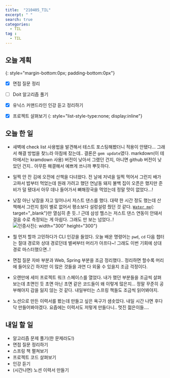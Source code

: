 ```yaml
---
title:  "210405_TIL"
excerpt: " "
search: true
categories: 
  - TIL
tag : 
  - TIL
---
```


## 오늘 계획
{: style="margin-bottom:0px; padding-bottom:0px"}

- [x]  면접 질문 정리
- [ ]  Doit 알고리즘 풀기
- [x]  유닉스 커맨드라인 인강 듣고 정리하기
- [x]  프로젝트 살펴보기
{: style="list-style-type:none; display:inline"}


## 오늘 한 일
- 새벽에 check list 사용법을 발견해서 테스트 포스팅해봤더니 적용이 안됐다... 그래서 해결 방법을 찾느라 아침에 잤는데.. 결론은 `gem update`였다. markdown(이 테마에서는 kramdown 사용) 버전이 낮아서 그랬던 건지, 아니면 github 버전이 낮았던 건지.. 아무튼 해결해서 예쁘게 쓰니까 뿌듯하다.
- 일찍 안 잔 김에 오전에 산책을 다녀왔다. 전 날에 저녁을 일찍 먹어서 그런지 배가 고파서 밥부터 먹었는데 원래 가려고 했던 연남동 돼지 불백 집이 오픈은 했지만 준비가 덜 됐대서 아무 데나 들어가서 뼈해장국을 먹었는데 정말 맛이 없었다...!
- 낮잠 아닌 낮잠을 자고 일어나서 저스트 댄스를 했다. 대략 한 시간 정도 했는데 산책해서 그런지 힘이 별로 없어서 평소보다 설렁설렁 췄던 것 같다. [`Water me`](https://www.youtube.com/watch?v=ZhT1qdGcMh8){: target="_blank"}만 열심히 춘 듯..! 근데 삼성 헬스는 저스트 댄스 연동이 안돼서 걸음 수로 측정되는 게 아쉽다. 그래도 만 보는 넘었다..! <br> ![인증사진](https://user-images.githubusercontent.com/70805241/113606548-21fc5800-9683-11eb-8f23-cd0c8080bbb0.png){: width="300" height="300"}

- 뭘 먼저 할까 고민하다가 CLI 인강을 들었다. 오늘 배운 명령어는 `pwd`, `cd` 다음 챕터는 절대 경로와 상대 경로던데 벌써부터 머리가 아프다~! 그래도 이번 기회에 상대 경로 마스터했으면..!
- 면접 질문 자바 부분과 Web, Spring 부분을 조금 정리했다.. 정리하면 할수록 머리에 들어오긴 하지만 이 많은 것들을 과연 다 외울 수 있을지 조금 걱정이다.
- 오랜만에 세미 프로젝트 워크 스페이스를 열었다. 내가 했던 부분들을 조금씩 살펴보는데 초면인 듯 초면 아닌 초면 같은 코드들이 왜 이렇게 많은지... 정말 꾸준히 공부해야지 감을 잃지 않는 것 같다. 내일부터는 스프링 책들도 조금씩 읽어봐야지.
- 노션으로 만든 이력서를 봤는데 만들고 싶은 욕구가 샘솟았다. 내일 시간 나면 후다닥 만들어봐야겠다. 요즘에는 이력서도 저렇게 만들다니.. 멋진 젊은이들....



## 내일 할 일
- 알고리즘 문제 풀기(한 문제라도!)
- 면접 질문 정리하기
- 스프링 책 펼쳐보기
- 프로젝트 코드 살펴보기
- 인강 듣기
- (시간나면) 노션 이력서 만들기
